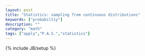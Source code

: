 ```yaml
---
layout: post
title: "Statistics: sampling from continuous distributions"
keywords: ["probabiltiy"]
description: ""
category: "math"
tags: ["apply","P.A.S.","statistics"]
---
```

{% include JB/setup %}


